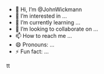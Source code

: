 - 👋 Hi, I’m @JohnWickmann
- 👀 I’m interested in ...
- 🌱 I’m currently learning ...
- 💞️ I’m looking to collaborate on ...
- 📫 How to reach me ...
- 😄 Pronouns: ...
- ⚡ Fun fact: ...

<!---
JohnWickmann/JohnWickmann is a ✨ special ✨ repository because its `README.md` (this file) appears on your GitHub profile.
You can click the Preview link to take a look at your changes.
--->
tt
